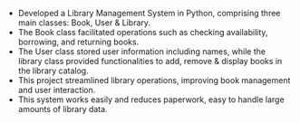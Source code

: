 - Developed a Library Management System in Python, comprising three main classes: Book, User & Library.
- The Book class facilitated operations such as checking availability, borrowing, and returning books.
- The User class stored user information including names, while the library class provided functionalities to add, remove & display books in the library catalog.
- This project streamlined library operations, improving book management and user interaction.
- This system works easily and reduces paperwork, easy to handle large amounts of library data.
